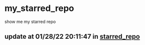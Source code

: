 # my_starred_repo
show me my starred repo

update at 01/28/22 20:11:47 in [starred_repo](./index.html)
---

